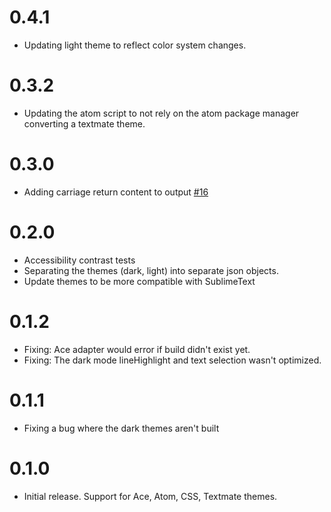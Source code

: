 # 0.4.1

- Updating light theme to reflect color system changes.

# 0.3.2

- Updating the atom script to not rely on the atom package manager converting a textmate theme.

# 0.3.0

- Adding carriage return content to output [#16](https://github.com/primer/github-syntax-theme-generator/pull/16)

# 0.2.0

- Accessibility contrast tests
- Separating the themes (dark, light) into separate json objects.
- Update themes to be more compatible with SublimeText

# 0.1.2

- Fixing: Ace adapter would error if build didn't exist yet.
- Fixing: The dark mode lineHighlight and text selection wasn't optimized.

# 0.1.1

- Fixing a bug where the dark themes aren't built

# 0.1.0

- Initial release. Support for Ace, Atom, CSS, Textmate themes.
